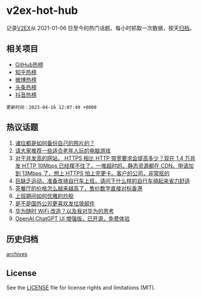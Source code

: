 # v2ex-hot-hub

 记录[V2EX](https://www.v2ex.com/)从 2021-01-06 日至今的热门话题。每小时抓取一次数据，按天[归档](archives)。
 
 ## 相关项目

- [GitHub热榜](https://github.com/lonnyzhang423/github-hot-hub)
- [知乎热榜](https://github.com/lonnyzhang423/zhihu-hot-hub)
- [微博热榜](https://github.com/lonnyzhang423/weibo-hot-hub)
- [头条热榜](https://github.com/lonnyzhang423/toutiao-hot-hub)
- [抖音热榜](https://github.com/lonnyzhang423/douyin-hot-hub)


 `更新时间：2023-04-16 12:07:49 +0800`

## 热议话题

1. [诸位都是如何备份自己的照片的？](https://www.v2ex.com/t/932724)
1. [请大家推荐一些适合老年人玩的电脑游戏](https://www.v2ex.com/t/932826)
1. [对于并发高的网站， HTTPS 相比 HTTP 带宽要求会提高多少？现在 1.4 万并发 HTTP 10Mbps 已经撑不住了，一堆超时的。静态资源都在 CDN。申请加到 13Mbps 了，想上 HTTPS 怕上完更卡。客户的公司，非常抠的](https://www.v2ex.com/t/932789)
1. [巨缺乏运动，准备改骑自行车上班，请问下什么样的自行车骑起来省力舒适](https://www.v2ex.com/t/932809)
1. [茶餐厅的价格怎么越来越高了，售价数字直接对标香港](https://www.v2ex.com/t/932735)
1. [上班期间如何优雅的炒股](https://www.v2ex.com/t/932743)
1. [是不是国外公司更喜欢发垃圾邮件](https://www.v2ex.com/t/932780)
1. [华为随时 WiFi 改造？以及我对华为的思考](https://www.v2ex.com/t/932752)
1. [OpenAI ChatGPT UI 增强版，已开源，免费体验](https://www.v2ex.com/t/932793)

## 历史归档

[archives](archives)

## License

See the [LICENSE](LICENSE) file for license rights and limitations (MIT).
